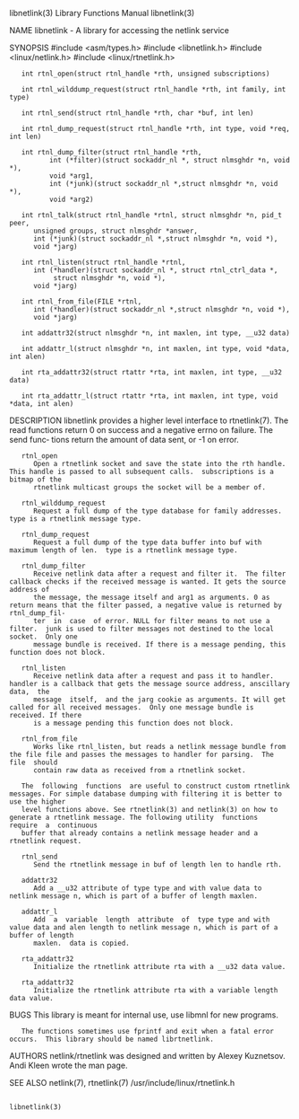 libnetlink(3)							   Library Functions Manual							 libnetlink(3)

NAME
       libnetlink - A library for accessing the netlink service

SYNOPSIS
       #include <asm/types.h>
       #include <libnetlink.h>
       #include <linux/netlink.h>
       #include <linux/rtnetlink.h>

       int rtnl_open(struct rtnl_handle *rth, unsigned subscriptions)

       int rtnl_wilddump_request(struct rtnl_handle *rth, int family, int type)

       int rtnl_send(struct rtnl_handle *rth, char *buf, int len)

       int rtnl_dump_request(struct rtnl_handle *rth, int type, void *req, int len)

       int rtnl_dump_filter(struct rtnl_handle *rth,
		      int (*filter)(struct sockaddr_nl *, struct nlmsghdr *n, void *),
		      void *arg1,
		      int (*junk)(struct sockaddr_nl *,struct nlmsghdr *n, void *),
		      void *arg2)

       int rtnl_talk(struct rtnl_handle *rtnl, struct nlmsghdr *n, pid_t peer,
		  unsigned groups, struct nlmsghdr *answer,
		  int (*junk)(struct sockaddr_nl *,struct nlmsghdr *n, void *),
		  void *jarg)

       int rtnl_listen(struct rtnl_handle *rtnl,
		  int (*handler)(struct sockaddr_nl *, struct rtnl_ctrl_data *,
			   struct nlmsghdr *n, void *),
		  void *jarg)

       int rtnl_from_file(FILE *rtnl,
		  int (*handler)(struct sockaddr_nl *,struct nlmsghdr *n, void *),
		  void *jarg)

       int addattr32(struct nlmsghdr *n, int maxlen, int type, __u32 data)

       int addattr_l(struct nlmsghdr *n, int maxlen, int type, void *data, int alen)

       int rta_addattr32(struct rtattr *rta, int maxlen, int type, __u32 data)

       int rta_addattr_l(struct rtattr *rta, int maxlen, int type, void *data, int alen)

DESCRIPTION
       libnetlink  provides a higher level interface to rtnetlink(7).  The read functions return 0 on success and a negative errno on failure.	The send func‐
       tions return the amount of data sent, or -1 on error.

       rtnl_open
	      Open a rtnetlink socket and save the state into the rth handle. This handle is passed to all subsequent calls.  subscriptions is a bitmap of the
	      rtnetlink multicast groups the socket will be a member of.

       rtnl_wilddump_request
	      Request a full dump of the type database for family addresses.  type is a rtnetlink message type.

       rtnl_dump_request
	      Request a full dump of the type data buffer into buf with maximum length of len.	type is a rtnetlink message type.

       rtnl_dump_filter
	      Receive netlink data after a request and filter it.  The filter callback checks if the received message is wanted. It gets the source address of
	      the message, the message itself and arg1 as arguments. 0 as return means that the filter passed, a negative value is returned by	rtnl_dump_fil‐
	      ter  in  case  of error. NULL for filter means to not use a filter.  junk is used to filter messages not destined to the local socket.  Only one
	      message bundle is received. If there is a message pending, this function does not block.

       rtnl_listen
	      Receive netlink data after a request and pass it to handler.  handler is a callback that gets the message source address, anscillary  data,  the
	      message  itself,	and the jarg cookie as arguments. It will get called for all received messages.	 Only one message bundle is received. If there
	      is a message pending this function does not block.

       rtnl_from_file
	      Works like rtnl_listen, but reads a netlink message bundle from the file file and passes the messages to handler for parsing.  The  file	should
	      contain raw data as received from a rtnetlink socket.

       The  following  functions  are useful to construct custom rtnetlink messages. For simple database dumping with filtering it is better to use the higher
       level functions above. See rtnetlink(3) and netlink(3) on how to generate a rtnetlink message. The following utility  functions	require	 a  continuous
       buffer that already contains a netlink message header and a rtnetlink request.

       rtnl_send
	      Send the rtnetlink message in buf of length len to handle rth.

       addattr32
	      Add a __u32 attribute of type type and with value data to netlink message n, which is part of a buffer of length maxlen.

       addattr_l
	      Add  a  variable	length	attribute  of  type type and with value data and alen length to netlink message n, which is part of a buffer of length
	      maxlen.  data is copied.

       rta_addattr32
	      Initialize the rtnetlink attribute rta with a __u32 data value.

       rta_addattr32
	      Initialize the rtnetlink attribute rta with a variable length data value.

BUGS
       This library is meant for internal use, use libmnl for new programs.

       The functions sometimes use fprintf and exit when a fatal error occurs.	This library should be named librtnetlink.

AUTHORS
       netlink/rtnetlink was designed and written by Alexey Kuznetsov.	Andi Kleen wrote the man page.

SEE ALSO
       netlink(7), rtnetlink(7)
       /usr/include/linux/rtnetlink.h

																		 libnetlink(3)
